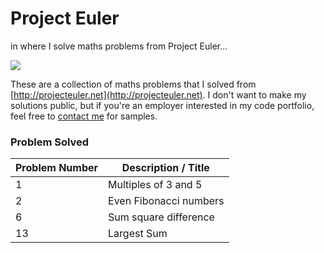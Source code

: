 # Project Euler
in where I solve maths problems from Project Euler...

<img src="https://projecteuler.net/profile/mathmare.png" />

These are a collection of maths problems that I solved from [http://projecteuler.net](http://projecteuler.net). I don't want to make my solutions public, but if you're an employer interested in my code portfolio, feel free to [contact me](https://gaussian.horse/contact) for samples.

### Problem Solved
|Problem Number|Description / Title|
|--------------|-------------------|
|1|Multiples of 3 and 5|
|2|Even Fibonacci numbers|
|6|Sum square difference|
|13|Largest Sum|

